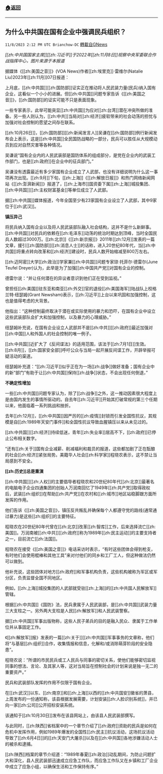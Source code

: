 ###  [:house:返回](README.md)
---


## 为什么中共国在国有企业中强调民兵组织？
`11/8/2023 2:12 PM UTC Brianchow-DC` [轉載自GNews](https://gnews.org/articles/1943304)

*[[zh:中共国国家主席]][[zh:习近平]]于2022年[[zh:11月8日]]视察中央军委联合作战指挥中心，图片来源于本报道*

据媒体《[[zh:美国之音]]》(VOA News)作者[[zh:埃里克]]·雷维尔(Natalie Liu)2023年[[zh:11月]]07日报道：

上月底，[[zh:中共国]][[zh:国防部]]证实正在推动将人民武装力量(民兵)纳入国有企业，这看似一个小小的进展。但[[zh:中共国]]问题专家告诉《[[zh:美国之音]]》，[[zh:国防部]]的证实可能不只是表面现象。

一些专家表示，此举可能突显[[zh:中共国]]为应对[[zh:台湾]]潜在冲突所做的准备。另一些人则认为，[[zh:中共]]当局对[[zh:经济]]疲软带来的社会动荡的担忧与加强对社会控制的愿望之间存在联系。

[[zh:10月26日]]，[[zh:国防部]][[zh:新闻发言人]]吴谦在[[zh:国防部]]例行新闻发布会上表示，这是[[zh:中共国]]全民国防战略的一部分，民兵可以胜任从大规模动员到应对自然灾害等各种情况。

吴谦说“国有企业内的人民武装部是国防体系的组成部分，是党在企业内的武装工作部门，也是[[zh:政府]]在企业中的征兵部门。”

吴谦没有透露最近有多少家国有企业成立了人武部，也没有详细说明为什么这一事项再次出现。[[zh:9月]]下旬，[[zh:上海]]《[[zh:解放日报]]》和热门网络新闻网站《[[zh:澎湃新闻]]》报道了，[[zh:上海市]]国资委下属[[zh:上海]]城投集团、[[zh:中共国]][[zh:主权财富基金]]等单位成立了人武部。

据[[zh:中共国]]媒体报道，今年全国至少有23家国有企业设立了人武部，其中9家位于[[zh:武汉]]。

**镇压异己**

将民兵纳入国有企业以及将人民武装部队融入社会结构，这并不是什么新鲜事。[[zh:中共国]]对民兵的依赖在[[zh:毛泽东]]动荡的统治时期达到顶峰，当时全国民兵人数超过3000万。[[zh:北京]]《[[zh:新京报]]》2011年[[zh:12月]]发表的一篇文章，援引[[zh:国防部]][[zh:消息人士]]的话称，进入20世纪80年代，当[[zh:中共国]]将重点转向改革和[[zh:经济]]建设时，民兵人数开始缩减至800万左右。

[[zh:迈阿密]]大学[[zh:政治]]学家兼[[zh:中共国]]问题专家琼·托菲尔·德雷尔(June Teufel Dreyer)认为，此举是为了加强[[zh:中国共产党]]对国有企业的控制。

德雷尔说：“并让任何潜在的异议者意识到他们正在受到监视。”

曾担任[[zh:美国]]驻东亚和南亚[[zh:外交]]官的退役[[zh:美国海军]]陆战队上校格兰特·纽瑟姆(Grant Newsham)表示，[[zh:习近平]]上台以来巩固和加强控制，这也是值得考虑的大背景。

他指出：“这种控制最终取决于潜在或实际使用的暴力和恐吓，在国有企业中设立这些武装部队会扩大和加强控制，以及暴力的心理威胁。”

纽瑟姆补充说，在国有企业设立人武部并不是[[zh:中共]][[zh:政府]]最近加强对[[zh:中国]]人和外国人的社会控制的唯一例子。

[[zh:中共国]]近扩大了《反间谍法》的适用范围，该法于[[zh:7月1日]]生效。[[zh:8月]]，[[zh:国家安全部]]呼吁公众与当局一起开展反间谍工作，开辟举报可疑活动的渠道。

纽瑟姆补充道：“[[zh:习近平]]似乎正在为一场[[zh:战争]]做好准备；国有企业中的新“部门”有助于让[[zh:中共国]]保持[[zh:战争]]状态，不会出现任何倒退，”

**不确定性增加**

一些[[zh:中共国]]问题专家认为，除了[[zh:战争]]之外，这一推动因素很大程度上是由国内发生的事情所驱动的。自去年[[zh:习近平]]开始其打破常规的第三个任期以来，他面临着一系列挑战和挫折。

去年[[zh:12月]]，[[zh:中共国]]因严厉的[[zh:疫情]]封锁而引发全国性抗议，其规模是自[[zh:1989年天安门事件]]和全国性抗议导致血腥镇压以来从未见过的。

[[zh:中共国]][[zh:经济]]持续低迷，青年[[zh:失业率]]居高不下，[[zh:政府]]已停止公布相关数字。

“还有[[zh:关于]]国有企业减薪、削减福利和裁员的报道，这些都加剧了正在酝酿的社会[[zh:经济]]紧张局势。美籍华人社会[[zh:科学家]]程晓农表示，这不禁让当局感到不安全。

**[[zh:历史]]总是重演**

[[zh:中共国]][[zh:人权]]的主要倡导者程晓农和20世纪80年代[[zh:北京]]最著名的电脑电子企业四通集团的创始人万润南回忆了1949年[[zh:共产党]]取得政权后，武装[[zh:组织]]在帮助[[zh:共产党]]在农村和[[zh:城市]]地区站稳脚跟方面所发挥的作用。

他们告诉《[[zh:美国之音]]》，镇压反共叛乱并确保每个人都遵守党的路线(通常通过暴力)是这些[[zh:组织]]的主要特征。

程晓农在20世纪80年代曾在[[zh:北京]]改革[[zh:智库]]工作，后来选择流亡[[zh:美国]]。万润南被[[zh:中共]][[zh:政府]]称为1989年[[zh:民主运动]]的主要支持者之一，目前流亡[[zh:法国]]。

程晓农在接受《[[zh:美国之音]]》电话采访时表示，“有时这些团体会得到枪支，有时他们会使用棍棒和其他工具”来对付他们的同乡和工厂工人，但这种做法仍然可以做到。

他补充说，这些团体对地方[[zh:政府]]和军事机构负责，这些机构被称为军区或军分区，负责监督全国不同地区。

例如，[[zh:上海]]城投集团的人武部就受驻[[zh:上海]]的[[zh:中共国人民解放军]]管辖。

根据[[zh:中共国]]《国防》法，民兵隶属于人民武装部，是[[zh:中共国]]武装力量三大支柱之一。另外两大支柱是人民[[zh:解放军]]和人民武装警察。

据[[zh:中共国]]军事出版物称，这些人民子弟兵的目的是融入民众、隶属于工作单位并从事固定工作。

《[[zh:解放军]]报》发表的一篇[[zh:关于]][[zh:中共国]]军事事务的文章称，他们将“与基层[[zh:组织]]合作，收集情报和信息，化解和/或消除萌芽阶段的安全隐患”。

程晓农说：“所谓的市民民兵或工人民兵与同事的密切关系，使他们能够密切监视同事的想法、言论、及其家人等，这对当局旨在控制社会的计划来说是独一无二的重要资产。”

民兵和武装部队发挥的作用不仅限于国有企业。

在[[zh:武汉]]以东、[[zh:南京]]和[[zh:上海]]以西的[[zh:中共国安]]徽省的萧县，上周发布的一份通知称，该县根据发展需要，计划安装[[zh:人脸识别系统]]，并已向一家[[zh:公司]]公开招标安装系统。

该通知于[[zh:10月30日]]发布在该县网站上，由该县人民武装部撰写。

与此同时，[[zh:陕西]]省档案中的一个章节介绍了[[zh:政府]]资助的民兵是如何在危机中发挥作用，例如1989年爆发的全国性[[zh:民主]]抗议活动，这场抗议活动导致了[[zh:6月4日]]的[[zh:天安门大屠杀]]以及在[[zh:中共国]]各地涉嫌活动人士的被杀和逮捕。

[[zh:陕西]]档案的章节介绍道：“1989年春夏[[zh:政治]]动乱期间，为防止问题扩大和深化，县人民武装部迅速成立应急工作队，而应急工作队又在乡镇和工厂企业中成立了应急小组，以确保生活和工作保持有序。”
